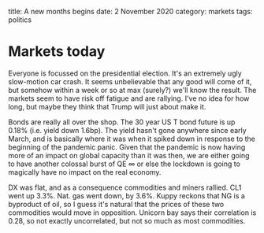 title: A new months begins
date: 2 November 2020
category: markets
tags: politics

# Markets today

Everyone is focussed on the presidential election.
It's an extremely ugly slow-motion car crash.
It seems unbelievable that any good will come of it, but somehow within a week or so at max (surely?) we'll know the result.
The markets seem to have risk off fatigue and are rallying. I've no idea for how long, but maybe they think that Trump will just about make it.

Bonds are really all over the shop. The 30 year US T bond future is up 0.18% (i.e. yield down 1.6bp). The yield hasn't gone anywhere since early March, and is basically where it was when it spiked down in response to the beginning of the pandemic panic. 
Given that the pandemic is now having more of an impact on global capacity than it was then, we are either going to have another colossal burst of QE &infin; or else the lockdown is going to magically have no impact on the real economy.

DX was flat, and as a consequence commodities and miners rallied. CL1 went up 3.3%.
Nat. gas went down, by 3.6%. 
Kuppy reckons that NG is a byproduct of oil, so I guess it's natural that the prices of these two commodities would move in opposition. Unicorn bay says their correlation is 0.28, so not exactly uncorrelated, but not so much as most commodities.

